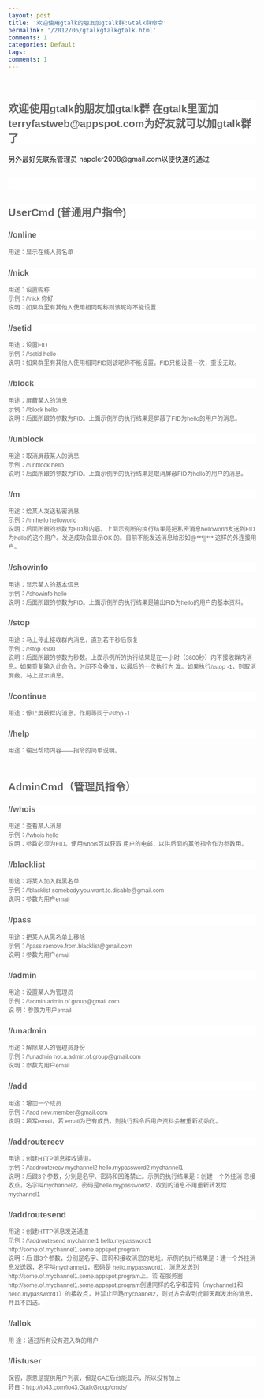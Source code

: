 ```yaml
---
layout: post
title: '欢迎使用gtalk的朋友加gtalk群:Gtalk群命令'
permalink: '/2012/06/gtalkgtalkgtalk.html'
comments: 1
categories: Default
tags: 
comments: 1
---
```

<div dir="ltr" style="text-align: left;" trbidi="on"><br/><h2 style="background-color: white; color: #666666; font-family: Arial; text-align: -webkit-auto;">欢迎使用gtalk的朋友加gtalk群 在gtalk里面加terryfastweb@appspot.com为好友就可以加gtalk群了</h2><div>另外最好先联系管理员 napoler2008@gmail.com以便快速的通过</div><h2 style="background-color: white; color: #666666; font-family: Arial; text-align: -webkit-auto;"><br/></h2><h2 style="background-color: white; color: #666666; font-family: Arial; text-align: -webkit-auto;">UserCmd (普通用户指令)</h2><h3 style="background-color: white; color: #666666; font-family: Arial; text-align: -webkit-auto;">//online</h3><span style="background-color: white; color: #666666; font-family: Arial; font-size: 12px; line-height: 18px; text-align: -webkit-auto;">用途：显示在线人员名单</span><br style="background-color: white; color: #666666; font-family: Arial; font-size: 12px; text-align: -webkit-auto;"/><h3 style="background-color: white; color: #666666; font-family: Arial; text-align: -webkit-auto;">//nick</h3><span style="background-color: white; color: #666666; font-family: Arial; font-size: 12px; line-height: 18px; text-align: -webkit-auto;">用途：设置昵称</span><br style="background-color: white; color: #666666; font-family: Arial; font-size: 12px; text-align: -webkit-auto;"/><span style="background-color: white; color: #666666; font-family: Arial; font-size: 12px; line-height: 18px; text-align: -webkit-auto;">示例：//nick 你好</span><br style="background-color: white; color: #666666; font-family: Arial; font-size: 12px; text-align: -webkit-auto;"/><span style="background-color: white; color: #666666; font-family: Arial; font-size: 12px; line-height: 18px; text-align: -webkit-auto;">说明：如果群里有其他人使用相同昵称则该昵称不能设置</span><br style="background-color: white; color: #666666; font-family: Arial; font-size: 12px; text-align: -webkit-auto;"/><h3 style="background-color: white; color: #666666; font-family: Arial; text-align: -webkit-auto;">//setid</h3><span style="background-color: white; color: #666666; font-family: Arial; font-size: 12px; line-height: 18px; text-align: -webkit-auto;">用途：设置FID</span><br style="background-color: white; color: #666666; font-family: Arial; font-size: 12px; text-align: -webkit-auto;"/><span style="background-color: white; color: #666666; font-family: Arial; font-size: 12px; line-height: 18px; text-align: -webkit-auto;">示例：//setid hello</span><br style="background-color: white; color: #666666; font-family: Arial; font-size: 12px; text-align: -webkit-auto;"/><span style="background-color: white; color: #666666; font-family: Arial; font-size: 12px; line-height: 18px; text-align: -webkit-auto;">说明：如果群里有其他人使用相同FID则该昵称不能设置。FID只能设置一次，重设无效。</span><br style="background-color: white; color: #666666; font-family: Arial; font-size: 12px; text-align: -webkit-auto;"/><h3 style="background-color: white; color: #666666; font-family: Arial; text-align: -webkit-auto;">//block</h3><span style="background-color: white; color: #666666; font-family: Arial; font-size: 12px; line-height: 18px; text-align: -webkit-auto;">用途：屏蔽某人的消息</span><br style="background-color: white; color: #666666; font-family: Arial; font-size: 12px; text-align: -webkit-auto;"/><span style="background-color: white; color: #666666; font-family: Arial; font-size: 12px; line-height: 18px; text-align: -webkit-auto;">示例：//block hello</span><br style="background-color: white; color: #666666; font-family: Arial; font-size: 12px; text-align: -webkit-auto;"/><span style="background-color: white; color: #666666; font-family: Arial; font-size: 12px; line-height: 18px; text-align: -webkit-auto;">说明：后面所跟的参数为FID。上面示例所的执行结果是屏蔽了FID为hello的用户的消息。</span><br style="background-color: white; color: #666666; font-family: Arial; font-size: 12px; text-align: -webkit-auto;"/><h3 style="background-color: white; color: #666666; font-family: Arial; text-align: -webkit-auto;">//unblock</h3><span style="background-color: white; color: #666666; font-family: Arial; font-size: 12px; line-height: 18px; text-align: -webkit-auto;">用途：取消屏蔽某人的消息</span><br style="background-color: white; color: #666666; font-family: Arial; font-size: 12px; text-align: -webkit-auto;"/><span style="background-color: white; color: #666666; font-family: Arial; font-size: 12px; line-height: 18px; text-align: -webkit-auto;">示例：//unblock hello</span><br style="background-color: white; color: #666666; font-family: Arial; font-size: 12px; text-align: -webkit-auto;"/><span style="background-color: white; color: #666666; font-family: Arial; font-size: 12px; line-height: 18px; text-align: -webkit-auto;">说明：后面所跟的参数为FID。上面示例所的执行结果是取消屏蔽FID为hello的用户的消息。</span><br style="background-color: white; color: #666666; font-family: Arial; font-size: 12px; text-align: -webkit-auto;"/><h3 style="background-color: white; color: #666666; font-family: Arial; text-align: -webkit-auto;">//m</h3><span style="background-color: white; color: #666666; font-family: Arial; font-size: 12px; line-height: 18px; text-align: -webkit-auto;">用途：给某人发送私密消息</span><br style="background-color: white; color: #666666; font-family: Arial; font-size: 12px; text-align: -webkit-auto;"/><span style="background-color: white; color: #666666; font-family: Arial; font-size: 12px; line-height: 18px; text-align: -webkit-auto;">示例：//m hello helloworld</span><br style="background-color: white; color: #666666; font-family: Arial; font-size: 12px; text-align: -webkit-auto;"/><span style="background-color: white; color: #666666; font-family: Arial; font-size: 12px; line-height: 18px; text-align: -webkit-auto;">说明：后面所跟的参数为FID和内容。上面示例所的执行结果是把私密消息helloworld发送到FID为hello的这个用户。发送成功会显示OK 的。目前不能发送消息给形如@***||*** 这样的外连接用户。</span><br style="background-color: white; color: #666666; font-family: Arial; font-size: 12px; text-align: -webkit-auto;"/><h3 style="background-color: white; color: #666666; font-family: Arial; text-align: -webkit-auto;">//showinfo</h3><span style="background-color: white; color: #666666; font-family: Arial; font-size: 12px; line-height: 18px; text-align: -webkit-auto;">用途：显示某人的基本信息</span><br style="background-color: white; color: #666666; font-family: Arial; font-size: 12px; text-align: -webkit-auto;"/><span style="background-color: white; color: #666666; font-family: Arial; font-size: 12px; line-height: 18px; text-align: -webkit-auto;">示例：//showinfo hello</span><br style="background-color: white; color: #666666; font-family: Arial; font-size: 12px; text-align: -webkit-auto;"/><span style="background-color: white; color: #666666; font-family: Arial; font-size: 12px; line-height: 18px; text-align: -webkit-auto;">说明：后面所跟的参数为FID。上面示例所的执行结果是输出FID为hello的用户的基本资料。</span><br style="background-color: white; color: #666666; font-family: Arial; font-size: 12px; text-align: -webkit-auto;"/><h3 style="background-color: white; color: #666666; font-family: Arial; text-align: -webkit-auto;">//stop</h3><span style="background-color: white; color: #666666; font-family: Arial; font-size: 12px; line-height: 18px; text-align: -webkit-auto;">用途：马上停止接收群内消息，直到若干秒后恢复</span><br style="background-color: white; color: #666666; font-family: Arial; font-size: 12px; text-align: -webkit-auto;"/><span style="background-color: white; color: #666666; font-family: Arial; font-size: 12px; line-height: 18px; text-align: -webkit-auto;">示例：//stop 3600</span><br style="background-color: white; color: #666666; font-family: Arial; font-size: 12px; text-align: -webkit-auto;"/><span style="background-color: white; color: #666666; font-family: Arial; font-size: 12px; line-height: 18px; text-align: -webkit-auto;">说明：后面所跟的参数为秒数。上面示例所的执行结果是在一小时（3600秒）内不接收群内消息。如果重复输入此命令，时间不会叠加，以最后的一次执行为 准。如果执行//stop -1，则取消屏蔽，马上显示消息。</span><br style="background-color: white; color: #666666; font-family: Arial; font-size: 12px; text-align: -webkit-auto;"/><h3 style="background-color: white; color: #666666; font-family: Arial; text-align: -webkit-auto;">//continue</h3><span style="background-color: white; color: #666666; font-family: Arial; font-size: 12px; line-height: 18px; text-align: -webkit-auto;">用途：停止屏蔽群内消息，作用等同于//stop -1</span><h3 style="background-color: white; color: #666666; font-family: Arial; text-align: -webkit-auto;">//help</h3><span style="background-color: white; color: #666666; font-family: Arial; font-size: 12px; line-height: 18px; text-align: -webkit-auto;">用途：输出帮助内容——指令的简单说明。</span><br style="background-color: white; color: #666666; font-family: Arial; font-size: 12px; text-align: -webkit-auto;"/><br style="background-color: white; color: #666666; font-family: Arial; font-size: 12px; text-align: -webkit-auto;"/><h2 style="background-color: white; color: #666666; font-family: Arial; text-align: -webkit-auto;">AdminCmd（管理员指令）</h2><h3 style="background-color: white; color: #666666; font-family: Arial; text-align: -webkit-auto;">//whois</h3><span style="background-color: white; color: #666666; font-family: Arial; font-size: 12px; line-height: 18px; text-align: -webkit-auto;">用途：查看某人消息</span><br style="background-color: white; color: #666666; font-family: Arial; font-size: 12px; text-align: -webkit-auto;"/><span style="background-color: white; color: #666666; font-family: Arial; font-size: 12px; line-height: 18px; text-align: -webkit-auto;">示例：//whois hello</span><br style="background-color: white; color: #666666; font-family: Arial; font-size: 12px; text-align: -webkit-auto;"/><span style="background-color: white; color: #666666; font-family: Arial; font-size: 12px; line-height: 18px; text-align: -webkit-auto;">说明：参数必须为FID。使用whois可以获取 用户的电邮，以供后面的其他指令作为参数用。</span><br style="background-color: white; color: #666666; font-family: Arial; font-size: 12px; text-align: -webkit-auto;"/><h3 style="background-color: white; color: #666666; font-family: Arial; text-align: -webkit-auto;">//blacklist</h3><span style="background-color: white; color: #666666; font-family: Arial; font-size: 12px; line-height: 18px; text-align: -webkit-auto;">用途：将某人加入群黑名单</span><br style="background-color: white; color: #666666; font-family: Arial; font-size: 12px; text-align: -webkit-auto;"/><span style="background-color: white; color: #666666; font-family: Arial; font-size: 12px; line-height: 18px; text-align: -webkit-auto;">示例：//blacklist somebody.you.want.to.disable@gmail.com</span><br style="background-color: white; color: #666666; font-family: Arial; font-size: 12px; text-align: -webkit-auto;"/><span style="background-color: white; color: #666666; font-family: Arial; font-size: 12px; line-height: 18px; text-align: -webkit-auto;">说明：参数为用户email</span><br style="background-color: white; color: #666666; font-family: Arial; font-size: 12px; text-align: -webkit-auto;"/><h3 style="background-color: white; color: #666666; font-family: Arial; text-align: -webkit-auto;">//pass</h3><span style="background-color: white; color: #666666; font-family: Arial; font-size: 12px; line-height: 18px; text-align: -webkit-auto;">用途：把某人从黑名单上移除</span><br style="background-color: white; color: #666666; font-family: Arial; font-size: 12px; text-align: -webkit-auto;"/><span style="background-color: white; color: #666666; font-family: Arial; font-size: 12px; line-height: 18px; text-align: -webkit-auto;">示例：//pass remove.from.blacklist@gmail.com</span><br style="background-color: white; color: #666666; font-family: Arial; font-size: 12px; text-align: -webkit-auto;"/><span style="background-color: white; color: #666666; font-family: Arial; font-size: 12px; line-height: 18px; text-align: -webkit-auto;">说明：参数为用户email</span><br style="background-color: white; color: #666666; font-family: Arial; font-size: 12px; text-align: -webkit-auto;"/><h3 style="background-color: white; color: #666666; font-family: Arial; text-align: -webkit-auto;">//admin</h3><span style="background-color: white; color: #666666; font-family: Arial; font-size: 12px; line-height: 18px; text-align: -webkit-auto;">用途：设置某人为管理员</span><br style="background-color: white; color: #666666; font-family: Arial; font-size: 12px; text-align: -webkit-auto;"/><span style="background-color: white; color: #666666; font-family: Arial; font-size: 12px; line-height: 18px; text-align: -webkit-auto;">示例：//admin admin.of.group@gmail.com</span><br style="background-color: white; color: #666666; font-family: Arial; font-size: 12px; text-align: -webkit-auto;"/><span style="background-color: white; color: #666666; font-family: Arial; font-size: 12px; line-height: 18px; text-align: -webkit-auto;">说 明：参数为用户email</span><br style="background-color: white; color: #666666; font-family: Arial; font-size: 12px; text-align: -webkit-auto;"/><h3 style="background-color: white; color: #666666; font-family: Arial; text-align: -webkit-auto;">//unadmin</h3><span style="background-color: white; color: #666666; font-family: Arial; font-size: 12px; line-height: 18px; text-align: -webkit-auto;">用途：解除某人的管理员身份</span><br style="background-color: white; color: #666666; font-family: Arial; font-size: 12px; text-align: -webkit-auto;"/><span style="background-color: white; color: #666666; font-family: Arial; font-size: 12px; line-height: 18px; text-align: -webkit-auto;">示例：//unadmin not.a.admin.of.group@gmail.com</span><br style="background-color: white; color: #666666; font-family: Arial; font-size: 12px; text-align: -webkit-auto;"/><span style="background-color: white; color: #666666; font-family: Arial; font-size: 12px; line-height: 18px; text-align: -webkit-auto;">说明：参数为用户email</span><br style="background-color: white; color: #666666; font-family: Arial; font-size: 12px; text-align: -webkit-auto;"/><h3 style="background-color: white; color: #666666; font-family: Arial; text-align: -webkit-auto;">//add</h3><span style="background-color: white; color: #666666; font-family: Arial; font-size: 12px; line-height: 18px; text-align: -webkit-auto;">用途：增加一个成员</span><br style="background-color: white; color: #666666; font-family: Arial; font-size: 12px; text-align: -webkit-auto;"/><span style="background-color: white; color: #666666; font-family: Arial; font-size: 12px; line-height: 18px; text-align: -webkit-auto;">示例：//add new.member@gmail.com</span><br style="background-color: white; color: #666666; font-family: Arial; font-size: 12px; text-align: -webkit-auto;"/><span style="background-color: white; color: #666666; font-family: Arial; font-size: 12px; line-height: 18px; text-align: -webkit-auto;">说明：填写email，若 email为已有成员，则执行指令后用户资料会被重新初始化。</span><br style="background-color: white; color: #666666; font-family: Arial; font-size: 12px; text-align: -webkit-auto;"/><h3 style="background-color: white; color: #666666; font-family: Arial; text-align: -webkit-auto;">//addrouterecv</h3><span style="background-color: white; color: #666666; font-family: Arial; font-size: 12px; line-height: 18px; text-align: -webkit-auto;">用途：创建HTTP消息接收通道。</span><br style="background-color: white; color: #666666; font-family: Arial; font-size: 12px; text-align: -webkit-auto;"/><span style="background-color: white; color: #666666; font-family: Arial; font-size: 12px; line-height: 18px; text-align: -webkit-auto;">示例：//addrouterecv mychannel2 hello.mypassword2 mychannel1</span><br style="background-color: white; color: #666666; font-family: Arial; font-size: 12px; text-align: -webkit-auto;"/><span style="background-color: white; color: #666666; font-family: Arial; font-size: 12px; line-height: 18px; text-align: -webkit-auto;">说明：后跟3个参数，分别是名字、密码和回路禁止。示例的执行结果是：创建一个外挂消 息接收点，名字叫mychannel2，密码是hello.mypassword2，收到的消息不用重新转发给mychannel1</span><br style="background-color: white; color: #666666; font-family: Arial; font-size: 12px; text-align: -webkit-auto;"/><h3 style="background-color: white; color: #666666; font-family: Arial; text-align: -webkit-auto;">//addroutesend</h3><span style="background-color: white; color: #666666; font-family: Arial; font-size: 12px; line-height: 18px; text-align: -webkit-auto;">用途：创建HTTP消息发送通道</span><br style="background-color: white; color: #666666; font-family: Arial; font-size: 12px; text-align: -webkit-auto;"/><span style="background-color: white; color: #666666; font-family: Arial; font-size: 12px; line-height: 18px; text-align: -webkit-auto;">示例：//addroutesend mychannel1 hello.mypassword1 http://some.of.mychannel1.some.appspot.program</span><br style="background-color: white; color: #666666; font-family: Arial; font-size: 12px; text-align: -webkit-auto;"/><span style="background-color: white; color: #666666; font-family: Arial; font-size: 12px; line-height: 18px; text-align: -webkit-auto;">说明：后 跟3个参数，分别是名字、密码和接收消息的地址。示例的执行结果是：建一个外挂消息发送器，名字叫mychannel1，密码是 hello.mypassword1，消息发送到http://some.of.mychannel1.some.appspot.program上。若 在服务器http://some.of.mychannel1.some.appspot.program创建同样的名字和密码（mychannel1和 hello.mypassword1）的接收点，并禁止回路mychannel2，则对方会收到此聊天群发出的消息，并且不回送。</span><h3 style="background-color: white; color: #666666; font-family: Arial; text-align: -webkit-auto;">//allok</h3><span style="background-color: white; color: #666666; font-family: Arial; font-size: 12px; line-height: 18px; text-align: -webkit-auto;">用 途：通过所有没有进入群的用户</span><br style="background-color: white; color: #666666; font-family: Arial; font-size: 12px; text-align: -webkit-auto;"/><h3 style="background-color: white; color: #666666; font-family: Arial; text-align: -webkit-auto;">//listuser</h3><span style="background-color: white; color: #666666; font-family: Arial; font-size: 12px; line-height: 18px; text-align: -webkit-auto;">保留，原意是提供用户列表，但是GAE后台能显示，所以没有加上</span><br/><span style="background-color: white; color: #666666; font-family: Arial; font-size: 12px; line-height: 18px; text-align: -webkit-auto;">转自：http://io43.com/io43.GtalkGroup/cmds/</span></div>